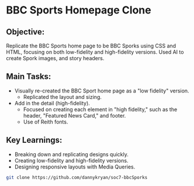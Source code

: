 # BBC Sports Homepage Clone

## Objective:

Replicate the BBC Sports home page to be BBC Sporks using CSS and HTML, focusing on both low-fidelity and high-fidelity versions. Used AI to create Spork images, and story headers.

## Main Tasks:

- Visually re-created the BBC Sport home page as a "low fidelity" version.
  - Replicated the layout and sizing.
- Add in the detail (high-fidelity).
  - Focused on creating each element in "high fidelity," such as the header, "Featured News Card," and footer.
  - Use of Reith fonts.

## Key Learnings:

- Breaking down and replicating designs quickly.
- Creating low-fidelity and high-fidelity versions.
- Designing responsive layouts with Media Queries.

```bash
git clone https://github.com/dannykryan/soc7-bbcSporks
```
